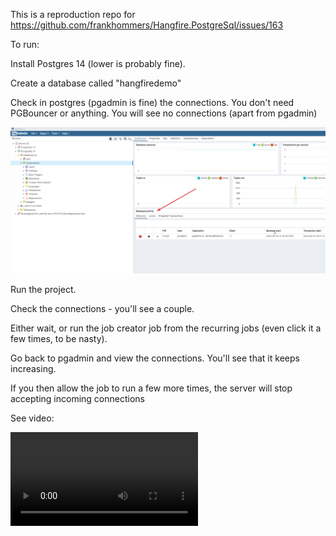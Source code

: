 This is a reproduction repo for https://github.com/frankhommers/Hangfire.PostgreSql/issues/163

To run:

Install Postgres 14 (lower is probably fine). 

Create a database called "hangfiredemo"

Check in postgres (pgadmin is fine) the connections. You don't need PGBouncer or anything. You will see no connections (apart from pgadmin)

![No conns](pgadmin1.png)

Run the project.

Check the connections - you'll see a couple.

Either wait, or run the job creator job from the recurring jobs (even click it a few times, to be nasty).  

Go back to pgadmin and view the connections. You'll see that it keeps increasing.

If you then allow the job to run a few more times, the server will stop accepting incoming connections

See video:

![Reproduction](repro.mp4)
